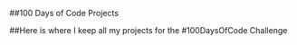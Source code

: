 ##100 Days of Code Projects

##Here is where I keep all my projects for the #100DaysOfCode Challenge
